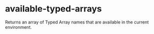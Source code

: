 # available-typed-arrays
Returns an array of Typed Array names that are available in the current environment.
